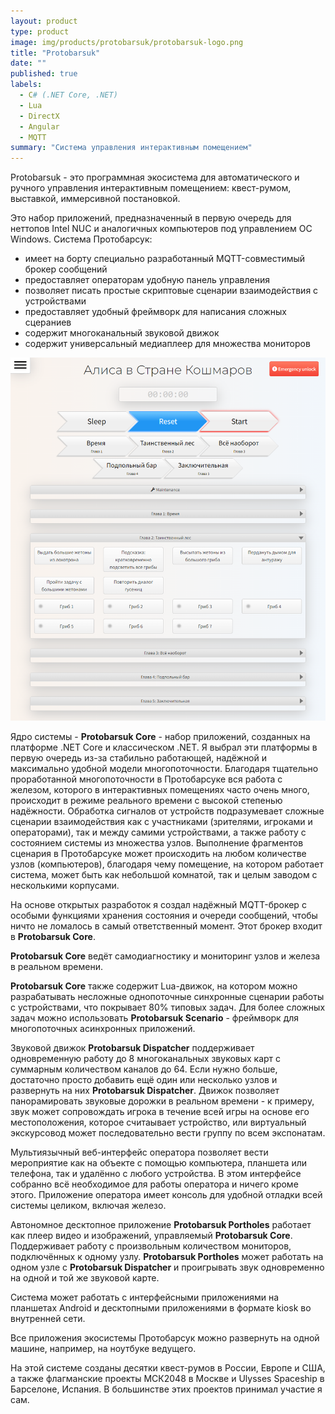```yaml
---
layout: product
type: product
image: img/products/protobarsuk/protobarsuk-logo.png
title: "Protobarsuk"
date: ""
published: true
labels:
  - C# (.NET Core, .NET)
  - Lua
  - DirectX
  - Angular
  - MQTT
summary: "Система управления интерактивным помещением"
---
```


Protobarsuk - это программная экосистема для автоматического и ручного управления интерактивным помещением: квест-румом, выставкой, иммерсивной постановкой.

Это набор приложений, предназначенный в первую очередь для неттопов Intel NUC и аналогичных компьютеров под управлением ОС Windows. Система Протобарсук:
- имеет на борту специально разработанный MQTT-совместимый брокер сообщений
- предоставляет операторам удобную панель управления
- позволяет писать простые скриптовые сценарии взаимодействия с устройствами
- предоставляет удобный фреймворк для написания сложных сцераниев
- содержит многоканальный звуковой движок
- содержит универсальный медиаплеер для множества мониторов


<img class="img-fluid" src="../img/products/protobarsuk/protobarsuk.png">


Ядро системы - <b>Protobarsuk Core</b> - набор приложений, созданных на платформе .NET Core и классическом .NET. Я выбрал эти платформы в первую очередь из-за стабильно работающей, надёжной и максимально удобной модели многопоточности. Благодаря тщательно проработанной многопоточности в Протобарсуке вся работа с железом, которого в интерактивных помещениях часто очень много, происходит в режиме реального времени с высокой степенью надёжности. Обработка сигналов от устройств подразумевает сложные сценарии взаимодействия как с участниками (зрителями, игроками и операторами), так и между самими устройствами, а также работу с состоянием системы из множества узлов. Выполнение фрагментов сценария в Протобарсуке может происходить на любом количестве узлов (компьютеров), благодаря чему помещение, на котором работает система, может быть как небольшой комнатой, так и целым заводом с несколькими корпусами.

На основе открытых разработок я создал надёжный MQTT-брокер с особыми функциями хранения состояния и очереди сообщений, чтобы ничто не ломалось в самый ответственный момент. Этот брокер входит в <b>Protobarsuk Core</b>.

<b>Protobarsuk Core</b> ведёт самодиагностику и мониторинг узлов и железа в реальном времени.

<b>Protobarsuk Core</b> также содержит Lua-движок, на котором можно разрабатывать несложные однопоточные синхронные сценарии работы с устройствами, что покрывает 80% типовых задач. Для более сложных задач можно использовать <b>Protobarsuk Scenario</b> - фреймворк для многопоточных асинхронных приложений.

Звуковой движок <b>Protobarsuk Dispatcher</b> поддерживает одновременную работу до 8 многоканальных звуковых карт с суммарным количеством каналов до 64. Если нужно больше, достаточно просто добавить ещё один или несколько узлов и развернуть на них <b>Protobarsuk Dispatcher</b>. Движок позволяет панорамировать звуковые дорожки в реальном времени - к примеру, звук может сопровождать игрока в течение всей игры на основе его местоположения, которое считаывает устройство, или виртуальный экскурсовод может последовательно вести группу по всем экспонатам.

Мультиязычный веб-интерфейс оператора позволяет вести мероприятие как на объекте с помощью компьютера, планшета или телефона, так и удалённо с любого устройства. В этом интерфейсе собранно всё необходимое для работы оператора и ничего кроме этого. Приложение оператора имеет консоль для удобной отладки всей системы целиком, включая железо.

Автономное десктопное приложение <b>Protobarsuk Portholes</b> работает как плеер видео и изображений, управляемый <b>Protobarsuk Core</b>. Поддерживает работу с произвольным количеством мониторов, подключённых к одному узлу. <b>Protobarsuk Portholes</b> может работать на одном узле с <b>Protobarsuk Dispatcher</b> и проигрывать звук одновременно на одной и той же звуковой карте.

Система может работать с интерфейсными приложениями на планшетах Android и десктопными приложениями в формате kiosk во внутренней сети.

Все приложения экосистемы Протобарсук можно развернуть на одной машине, например, на ноутбуке ведущего.

На этой системе созданы десятки квест-румов в России, Европе и США, а также флагманские проекты МСК2048 в Москве и Ulysses Spaceship в Барселоне, Испания. В большинстве этих проектов принимал участие я сам.
